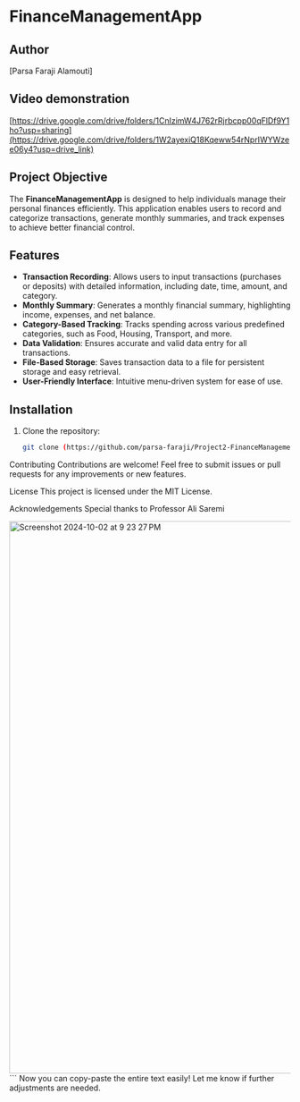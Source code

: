 # FinanceManagementApp

## Author
[Parsa Faraji Alamouti]

## Video demonstration
[https://drive.google.com/drive/folders/1CnIzimW4J762rRjrbcpp00qFlDf9Y1ho?usp=sharing](https://drive.google.com/drive/folders/1W2ayexiQ18Kqeww54rNprIWYWzee06y4?usp=drive_link)

## Project Objective
The **FinanceManagementApp** is designed to help individuals manage their personal finances efficiently. This application enables users to record and categorize transactions, generate monthly summaries, and track expenses to achieve better financial control.

## Features
- **Transaction Recording**: Allows users to input transactions (purchases or deposits) with detailed information, including date, time, amount, and category.
- **Monthly Summary**: Generates a monthly financial summary, highlighting income, expenses, and net balance.
- **Category-Based Tracking**: Tracks spending across various predefined categories, such as Food, Housing, Transport, and more.
- **Data Validation**: Ensures accurate and valid data entry for all transactions.
- **File-Based Storage**: Saves transaction data to a file for persistent storage and easy retrieval.
- **User-Friendly Interface**: Intuitive menu-driven system for ease of use.

## Installation
1. Clone the repository:
   ```bash
   git clone (https://github.com/parsa-faraji/Project2-FinanceManagementApp)


Contributing
Contributions are welcome! Feel free to submit issues or pull requests for any improvements or new features.

License
This project is licensed under the MIT License.

Acknowledgements
Special thanks to Professor Ali Saremi

<img width="988" alt="Screenshot 2024-10-02 at 9 23 27 PM" src="https://github.com/user-attachments/assets/48d7b0b5-88e7-490b-9671-6e7a1673da66"> ```
Now you can copy-paste the entire text easily! Let me know if further adjustments are needed.
